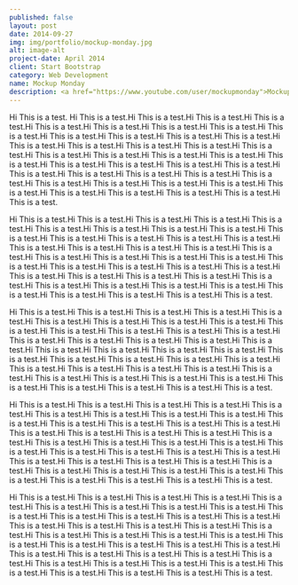 ```yaml
---
published: false
layout: post
date: 2014-09-27
img: img/portfolio/mockup-monday.jpg
alt: image-alt
project-date: April 2014
client: Start Bootstrap
category: Web Development
name: Mockup Monday
description: <a href="https://www.youtube.com/user/mockupmonday">Mockup Monday</a> is a weekly show-and-tell video series that aims to show you something cool, usually virtual robots and video game prototypes.  A cute four-legged robot dubbed a "quadrapus" has become a recurring guest.  See it evolve to [fly](https://www.youtube.com/watch?v=wHMEaCEFJJ4), [run](https://www.youtube.com/watch?v=R5uN9tW4tb0), [fall](https://www.youtube.com/watch?v=1lmHYky_Qew), [shoot](https://www.youtube.com/watch?v=GNhyjE0DbOY) and be [shot](https://www.youtube.com/watch?v=i_n4oMNJBMk).
---
```

Hi This is a test.
Hi This is a test.Hi This is a test.Hi This is a test.Hi This is a test.Hi This is a test.Hi This is a test.Hi This is a test.Hi This is a test.Hi This is a test.Hi This is a test.Hi This is a test.Hi This is a test.Hi This is a test.Hi This is a test.Hi This is a test.Hi This is a test.Hi This is a test.Hi This is a test.Hi This is a test.Hi This is a test.Hi This is a test.Hi This is a test.Hi This is a test.Hi This is a test.Hi This is a test.Hi This is a test.Hi This is a test.Hi This is a test.Hi This is a test.Hi This is a test.Hi This is a test.Hi This is a test.Hi This is a test.Hi This is a test.Hi This is a test.Hi This is a test.Hi This is a test.Hi This is a test.Hi This is a test.Hi This is a test.Hi This is a test.Hi This is a test.

Hi This is a test.Hi This is a test.Hi This is a test.Hi This is a test.Hi This is a test.Hi This is a test.Hi This is a test.Hi This is a test.Hi This is a test.Hi This is a test.Hi This is a test.Hi This is a test.Hi This is a test.Hi This is a test.Hi This is a test.Hi This is a test.Hi This is a test.Hi This is a test.Hi This is a test.Hi This is a test.Hi This is a test.Hi This is a test.Hi This is a test.Hi This is a test.Hi This is a test.Hi This is a test.Hi This is a test.Hi This is a test.Hi This is a test.Hi This is a test.Hi This is a test.Hi This is a test.Hi This is a test.Hi This is a test.Hi This is a test.Hi This is a test.Hi This is a test.Hi This is a test.Hi This is a test.Hi This is a test.Hi This is a test.Hi This is a test.

Hi This is a test.Hi This is a test.Hi This is a test.Hi This is a test.Hi This is a test.Hi This is a test.Hi This is a test.Hi This is a test.Hi This is a test.Hi This is a test.Hi This is a test.Hi This is a test.Hi This is a test.Hi This is a test.Hi This is a test.Hi This is a test.Hi This is a test.Hi This is a test.Hi This is a test.Hi This is a test.Hi This is a test.Hi This is a test.Hi This is a test.Hi This is a test.Hi This is a test.Hi This is a test.Hi This is a test.Hi This is a test.Hi This is a test.Hi This is a test.Hi This is a test.Hi This is a test.Hi This is a test.Hi This is a test.Hi This is a test.Hi This is a test.Hi This is a test.Hi This is a test.Hi This is a test.Hi This is a test.Hi This is a test.Hi This is a test.

Hi This is a test.Hi This is a test.Hi This is a test.Hi This is a test.Hi This is a test.Hi This is a test.Hi This is a test.Hi This is a test.Hi This is a test.Hi This is a test.Hi This is a test.Hi This is a test.Hi This is a test.Hi This is a test.Hi This is a test.Hi This is a test.Hi This is a test.Hi This is a test.Hi This is a test.Hi This is a test.Hi This is a test.Hi This is a test.Hi This is a test.Hi This is a test.Hi This is a test.Hi This is a test.Hi This is a test.Hi This is a test.Hi This is a test.Hi This is a test.Hi This is a test.Hi This is a test.Hi This is a test.Hi This is a test.Hi This is a test.Hi This is a test.Hi This is a test.Hi This is a test.Hi This is a test.Hi This is a test.Hi This is a test.Hi This is a test.

Hi This is a test.Hi This is a test.Hi This is a test.Hi This is a test.Hi This is a test.Hi This is a test.Hi This is a test.Hi This is a test.Hi This is a test.Hi This is a test.Hi This is a test.Hi This is a test.Hi This is a test.Hi This is a test.Hi This is a test.Hi This is a test.Hi This is a test.Hi This is a test.Hi This is a test.Hi This is a test.Hi This is a test.Hi This is a test.Hi This is a test.Hi This is a test.Hi This is a test.Hi This is a test.Hi This is a test.Hi This is a test.Hi This is a test.Hi This is a test.Hi This is a test.Hi This is a test.Hi This is a test.Hi This is a test.Hi This is a test.Hi This is a test.Hi This is a test.Hi This is a test.Hi This is a test.Hi This is a test.Hi This is a test.Hi This is a test.
